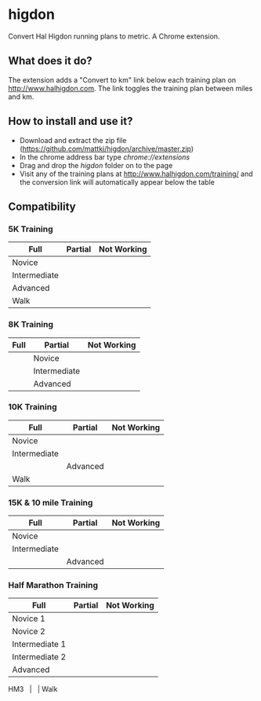 # higdon
Convert Hal Higdon running plans to metric. A Chrome extension.

## What does it do?

The extension adds a "Convert to km" link below each training plan on http://www.halhigdon.com. The link toggles the training plan between miles and km.

## How to install and use it?

- Download and extract the zip file (https://github.com/mattkj/higdon/archive/master.zip)
- In the chrome address bar type *chrome://extensions*
- Drag and drop the *higdon* folder on to the page
- Visit any of the training plans at http://www.halhigdon.com/training/ and the conversion link will automatically appear below the table

## Compatibility

### 5K Training

Full | Partial | Not Working
---- | ------- | -----------
Novice |  | 
Intermediate | |
Advanced | |
Walk | |

### 8K Training

Full | Partial | Not Working
---- | ------- | -----------
&nbsp; | Novice | 
&nbsp; | Intermediate |
&nbsp; | Advanced |
 
### 10K Training

Full | Partial | Not Working
---- | ------- | -----------
Novice |  | 
Intermediate | |
&nbsp; | Advanced |
Walk | |

### 15K & 10 mile Training

Full | Partial | Not Working
---- | ------- | -----------
Novice |  | 
Intermediate | |
&nbsp; | Advanced |

### Half Marathon Training

Full | Partial | Not Working
---- | ------- | -----------
Novice 1 | | 
Novice 2 | |
Intermediate 1 | |
Intermediate 2 | |
Advanced | |
HM3
&nbsp; | &nbsp; | Walk
